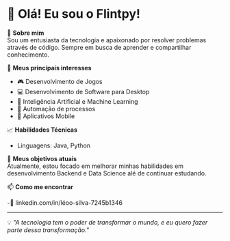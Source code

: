 # 👋 Olá! Eu sou o Flintpy!

🌟 **Sobre mim**  
Sou um entusiasta da tecnologia e apaixonado por resolver problemas através de código. Sempre em busca de aprender e compartilhar conhecimento.

📂 **Meus principais interesses**  
- 🎮 Desenvolvimento de Jogos
- 💻 Desenvolvimento de Software para Desktop
- 🧠 Inteligência Artificial e Machine Learning  
- 🔧 Automação de processos  
- 📱 Aplicativos Mobile  

📈 **Habilidades Técnicas**  
- Linguagens: Java, Python


🎯 **Meus objetivos atuais**  
Atualmente, estou focado em melhorar minhas habilidades em desenvolvimento Backend e Data Science alé de continuar estudando.

📫 **Como me encontrar**  

-🧭 linkedin.com/in/léoo-silva-7245b1346

---

💡 _"A tecnologia tem o poder de transformar o mundo, e eu quero fazer parte dessa transformação."_  
